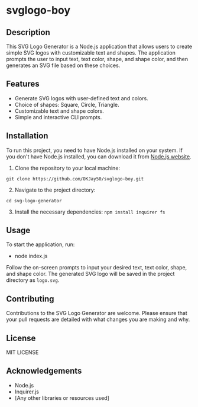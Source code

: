 # svglogo-boy


## Description

This SVG Logo Generator is a Node.js application that allows users to create simple SVG logos with customizable text and shapes. The application prompts the user to input text, text color, shape, and shape color, and then generates an SVG file based on these choices.

## Features

- Generate SVG logos with user-defined text and colors.
- Choice of shapes: Square, Circle, Triangle.
- Customizable text and shape colors.
- Simple and interactive CLI prompts.

## Installation

To run this project, you need to have Node.js installed on your system. If you don't have Node.js installed, you can download it from [Node.js website](https://nodejs.org/).

1. Clone the repository to your local machine:

 `git clone https://github.com/OKJay50/svglogo-boy.git `



2. Navigate to the project directory:

 ` cd svg-logo-generator `



3. Install the necessary dependencies:
  ` npm install inquirer fs `




## Usage

To start the application, run:


- node index.js




Follow the on-screen prompts to input your desired text, text color, shape, and shape color. The generated SVG logo will be saved in the project directory as `logo.svg`.

## Contributing

Contributions to the SVG Logo Generator are welcome. Please ensure that your pull requests are detailed with what changes you are making and why.

## License

MIT LICENSE

## Acknowledgements

- Node.js
- Inquirer.js
- [Any other libraries or resources used]
